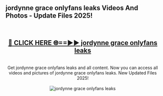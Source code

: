 <h2>jordynne grace onlyfans leaks Videos And Photos - Update Files 2025!</h2>
<br>
<div align="center">
<h2><a href="https://linkcuts.com/hfmhzwbr" rel="nofollow">🔴 CLICK HERE 🌐==►► jordynne grace onlyfans leaks</a></h2>
<br>
Get jordynne grace onlyfans leaks and all content. Now you can access all videos and pictures of jordynne grace onlyfans leaks. New Updated Files 2025!
<br>
<br>
<a href="https://linkcuts.com/hfmhzwbr" rel="nofollow" data-target="animated-image.originalLink"><img src="https://i.ibb.co.com/WyWwxjT/player-gif2.gif" alt="jordynne grace onlyfans leaks" style="max-width: 100%; display: inline-block;" data-target="animated-image.originalImage"></a>
</div>
<br>